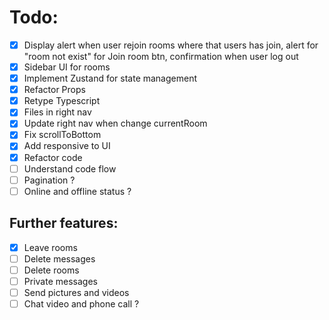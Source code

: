 # Todo:
- [x] Display alert when user rejoin rooms where that users has join, 
alert for "room not exist" for Join room btn,
confirmation when user log out
- [x] Sidebar UI for rooms
- [x] Implement Zustand for state management
- [x] Refactor Props
- [x] Retype Typescript
- [x] Files in right nav
- [x] Update right nav when change currentRoom
- [x] Fix scrollToBottom
- [x] Add responsive to UI
- [x] Refactor code
- [ ] Understand code flow
- [ ] Pagination ?
- [ ] Online and offline status ?

## Further features:
- [x] Leave rooms
- [ ] Delete messages
- [ ] Delete rooms
- [ ] Private messages
- [ ] Send pictures and videos
- [ ] Chat video and phone call ?